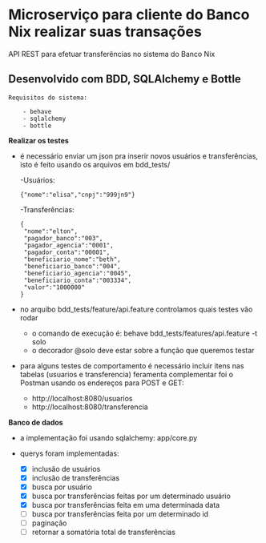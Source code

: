 # Microserviço para cliente do Banco Nix realizar suas transações

  API REST para efetuar transferências no sistema do Banco Nix

## Desenvolvido com BDD, SQLAlchemy e Bottle

    Requisitos do sistema:

        - behave
        - sqlalchemy
        - bottle

**Realizar os testes**

   - é necessário enviar um json pra inserir novos usuários e transferências, isto é feito usando os arquivos em bdd_tests/

      -Usuários:

         {"nome":"elisa","cnpj":"999jn9"}

      -Transferências:

         {
          "nome":"elton",
          "pagador_banco":"003",
          "pagador_agencia":"0001",
          "pagador_conta":"00001",
          "beneficiario_nome":"beth",
          "beneficiario_banco":"004",
          "beneficiario_agencia":"0045",
          "beneficiario_conta":"003334",
          "valor":"1000000"
         }

   - no arquibo bdd_tests/feature/api.feature controlamos quais testes vão rodar
      - o comando de execução é: behave bdd_tests/features/api.feature -t solo
      - o decorador @solo deve estar sobre a função que queremos testar

   - para alguns testes de comportamento é necessário incluir itens nas tabelas (usuarios e transferencia)
     feramenta complementar foi o Postman usando os endereços para POST e GET:
      - http://localhost:8080/usuarios
      - http://localhost:8080/transferencia


**Banco de dados**

   - a implementação foi usando sqlalchemy: app/core.py
   - querys foram implementadas:

      - [x] inclusão de usuários
      - [x] inclusão de transferências
      - [x] busca por usuário
      - [x] busca por transferências feitas por um determinado usuário
      - [x] busca por transferências feita em uma determinada data
      - [ ] busca por transferências feita por um determinado id
      - [ ] paginação
      - [ ] retornar a somatória total de transferências
